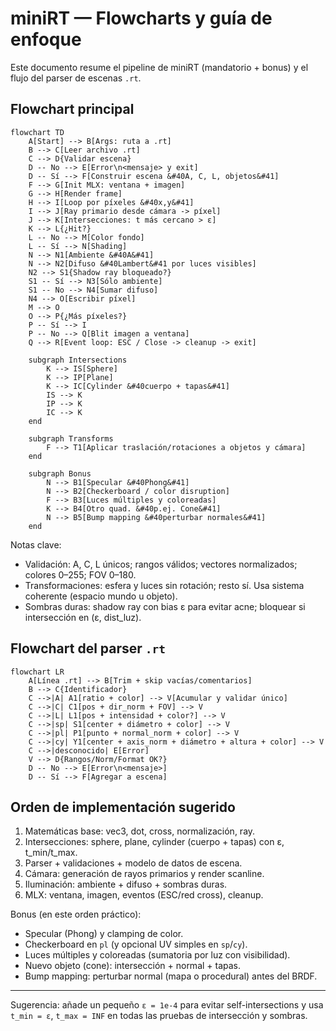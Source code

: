 # miniRT — Flowcharts y guía de enfoque

Este documento resume el pipeline de miniRT (mandatorio + bonus) y el flujo del parser de escenas `.rt`.

## Flowchart principal

```mermaid
flowchart TD
    A[Start] --> B[Args: ruta a .rt]
    B --> C[Leer archivo .rt]
    C --> D{Validar escena}
    D -- No --> E[Error\n<mensaje> y exit]
    D -- Sí --> F[Construir escena &#40A, C, L, objetos&#41]
    F --> G[Init MLX: ventana + imagen]
    G --> H[Render frame]
    H --> I[Loop por píxeles &#40x,y&#41]
    I --> J[Ray primario desde cámara -> píxel]
    J --> K[Intersecciones: t más cercano > ε]
    K --> L{¿Hit?}
    L -- No --> M[Color fondo]
    L -- Sí --> N[Shading]
    N --> N1[Ambiente &#40A&#41]
    N --> N2[Difuso &#40Lambert&#41 por luces visibles]
    N2 --> S1{Shadow ray bloqueado?}
    S1 -- Sí --> N3[Sólo ambiente]
    S1 -- No --> N4[Sumar difuso]
    N4 --> O[Escribir píxel]
    M --> O
    O --> P{¿Más píxeles?}
    P -- Sí --> I
    P -- No --> Q[Blit imagen a ventana]
    Q --> R[Event loop: ESC / Close -> cleanup -> exit]

    subgraph Intersections
        K --> IS[Sphere]
        K --> IP[Plane]
        K --> IC[Cylinder &#40cuerpo + tapas&#41]
        IS --> K
        IP --> K
        IC --> K
    end

    subgraph Transforms
        F --> T1[Aplicar traslación/rotaciones a objetos y cámara]
    end

    subgraph Bonus
        N --> B1[Specular &#40Phong&#41]
        N --> B2[Checkerboard / color disruption]
        F --> B3[Luces múltiples y coloreadas]
        K --> B4[Otro quad. &#40p.ej. Cone&#41]
        N --> B5[Bump mapping &#40perturbar normales&#41]
    end
```

Notas clave:
- Validación: A, C, L únicos; rangos válidos; vectores normalizados; colores 0–255; FOV 0–180.
- Transformaciones: esfera y luces sin rotación; resto sí. Usa sistema coherente (espacio mundo u objeto).
- Sombras duras: shadow ray con bias ε para evitar acne; bloquear si intersección en (ε, dist_luz).

## Flowchart del parser `.rt`

```mermaid
flowchart LR
    A[Línea .rt] --> B[Trim + skip vacías/comentarios]
    B --> C{Identificador}
    C -->|A| A1[ratio + color] --> V[Acumular y validar único]
    C -->|C| C1[pos + dir_norm + FOV] --> V
    C -->|L| L1[pos + intensidad + color?] --> V
    C -->|sp| S1[center + diámetro + color] --> V
    C -->|pl| P1[punto + normal_norm + color] --> V
    C -->|cy| Y1[center + axis_norm + diámetro + altura + color] --> V
    C -->|desconocido| E[Error]
    V --> D{Rangos/Norm/Format OK?}
    D -- No --> E[Error\n<mensaje>]
    D -- Sí --> F[Agregar a escena]
```

## Orden de implementación sugerido

1) Matemáticas base: vec3, dot, cross, normalización, ray.
2) Intersecciones: sphere, plane, cylinder (cuerpo + tapas) con ε, t_min/t_max.
3) Parser + validaciones + modelo de datos de escena.
4) Cámara: generación de rayos primarios y render scanline.
5) Iluminación: ambiente + difuso + sombras duras.
6) MLX: ventana, imagen, eventos (ESC/red cross), cleanup.

Bonus (en este orden práctico):
- Specular (Phong) y clamping de color.
- Checkerboard en `pl` (y opcional UV simples en `sp`/`cy`).
- Luces múltiples y coloreadas (sumatoria por luz con visibilidad).
- Nuevo objeto (cone): intersección + normal + tapas.
- Bump mapping: perturbar normal (mapa o procedural) antes del BRDF.

---
Sugerencia: añade un pequeño `ε = 1e-4` para evitar self-intersections y usa `t_min = ε`, `t_max = INF` en todas las pruebas de intersección y sombras.
